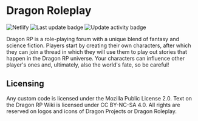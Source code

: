 # Dragon Roleplay
![Netlify](https://img.shields.io/netlify/371397fe-a565-4cca-aea6-75aa6e7ac531?style=for-the-badge)
![Last update badge](https://img.shields.io/github/last-commit/jelle619/dragonrp?label=last%20update&style=for-the-badge) ![Update activity badge](https://img.shields.io/github/commit-activity/m/jelle619/dragonrp?label=Update%20activity&style=for-the-badge)

Dragon RP is a role-playing forum with a unique blend of fantasy and science fiction. Players start by creating their own characters, after which they can join a thread in which they will use them to play out stories that happen in the Dragon RP universe. Your characters can influence other player's ones and, ultimately, also the world's fate, so be careful!

## Licensing
Any custom code is licensed under the Mozilla Public License 2.0. Text on the Dragon RP Wiki is licensed under CC BY-NC-SA 4.0. All rights are reserved on logos and icons of Dragon Projects or Dragon Roleplay.
